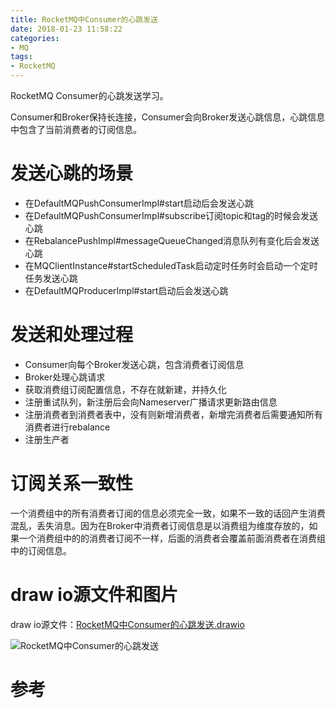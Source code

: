 ```yaml
---
title: RocketMQ中Consumer的心跳发送
date: 2018-01-23 11:58:22
categories: 
- MQ
tags:
- RocketMQ
---
```


RocketMQ Consumer的心跳发送学习。

<!--more-->

Consumer和Broker保持长连接，Consumer会向Broker发送心跳信息，心跳信息中包含了当前消费者的订阅信息。

# 发送心跳的场景

- 在DefaultMQPushConsumerImpl#start启动后会发送心跳
- 在DefaultMQPushConsumerImpl#subscribe订阅topic和tag的时候会发送心跳
- 在RebalancePushImpl#messageQueueChanged消息队列有变化后会发送心跳
- 在MQClientInstance#startScheduledTask启动定时任务时会启动一个定时任务发送心跳
- 在DefaultMQProducerImpl#start启动后会发送心跳

# 发送和处理过程

- Consumer向每个Broker发送心跳，包含消费者订阅信息
- Broker处理心跳请求
- 获取消费组订阅配置信息，不存在就新建，并持久化
- 注册重试队列，新注册后会向Nameserver广播请求更新路由信息
- 注册消费者到消费者表中，没有则新增消费者，新增完消费者后需要通知所有消费者进行rebalance
- 注册生产者

# 订阅关系一致性

一个消费组中的所有消费者订阅的信息必须完全一致，如果不一致的话回产生消费混乱，丢失消息。因为在Broker中消费者订阅信息是以消费组为维度存放的，如果一个消费组中的的消费者订阅不一样，后面的消费者会覆盖前面消费者在消费组中的订阅信息。

# draw io源文件和图片

draw io源文件：[RocketMQ中Consumer的心跳发送.drawio](/RocketMQ中Consumer的心跳发送/RocketMQ中Consumer的心跳发送.drawio)

![RocketMQ中Consumer的心跳发送](/RocketMQ中Consumer的心跳发送/RocketMQ中Consumer的心跳发送.png)

# 参考


